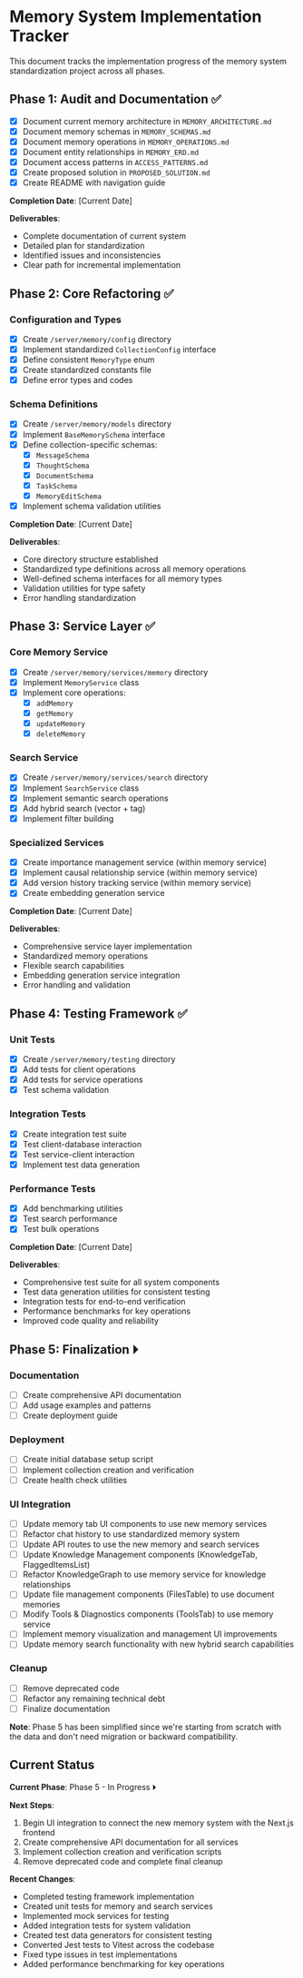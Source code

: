 # Memory System Implementation Tracker

This document tracks the implementation progress of the memory system standardization project across all phases.

## Phase 1: Audit and Documentation ✅

- [x] Document current memory architecture in `MEMORY_ARCHITECTURE.md`
- [x] Document memory schemas in `MEMORY_SCHEMAS.md`
- [x] Document memory operations in `MEMORY_OPERATIONS.md`
- [x] Document entity relationships in `MEMORY_ERD.md`
- [x] Document access patterns in `ACCESS_PATTERNS.md`
- [x] Create proposed solution in `PROPOSED_SOLUTION.md`
- [x] Create README with navigation guide

**Completion Date**: [Current Date]

**Deliverables**:
- Complete documentation of current system
- Detailed plan for standardization
- Identified issues and inconsistencies
- Clear path for incremental implementation

## Phase 2: Core Refactoring ✅

### Configuration and Types

- [x] Create `/server/memory/config` directory
- [x] Implement standardized `CollectionConfig` interface
- [x] Define consistent `MemoryType` enum
- [x] Create standardized constants file
- [x] Define error types and codes

### Schema Definitions

- [x] Create `/server/memory/models` directory
- [x] Implement `BaseMemorySchema` interface
- [x] Define collection-specific schemas:
  - [x] `MessageSchema`
  - [x] `ThoughtSchema`
  - [x] `DocumentSchema`
  - [x] `TaskSchema`
  - [x] `MemoryEditSchema`
- [x] Implement schema validation utilities

**Completion Date**: [Current Date]

**Deliverables**:
- Core directory structure established
- Standardized type definitions across all memory operations
- Well-defined schema interfaces for all memory types
- Validation utilities for type safety
- Error handling standardization

## Phase 3: Service Layer ✅

### Core Memory Service

- [x] Create `/server/memory/services/memory` directory
- [x] Implement `MemoryService` class
- [x] Implement core operations:
  - [x] `addMemory`
  - [x] `getMemory`
  - [x] `updateMemory`
  - [x] `deleteMemory`

### Search Service

- [x] Create `/server/memory/services/search` directory
- [x] Implement `SearchService` class
- [x] Implement semantic search operations
- [x] Add hybrid search (vector + tag)
- [x] Implement filter building

### Specialized Services

- [x] Create importance management service (within memory service)
- [x] Implement causal relationship service (within memory service)
- [x] Add version history tracking service (within memory service)
- [x] Create embedding generation service

**Completion Date**: [Current Date]

**Deliverables**:
- Comprehensive service layer implementation
- Standardized memory operations
- Flexible search capabilities
- Embedding generation service integration
- Error handling and validation

## Phase 4: Testing Framework ✅

### Unit Tests

- [x] Create `/server/memory/testing` directory
- [x] Add tests for client operations
- [x] Add tests for service operations
- [x] Test schema validation

### Integration Tests

- [x] Create integration test suite
- [x] Test client-database interaction
- [x] Test service-client interaction
- [x] Implement test data generation

### Performance Tests

- [x] Add benchmarking utilities
- [x] Test search performance
- [x] Test bulk operations

**Completion Date**: [Current Date]

**Deliverables**:
- Comprehensive test suite for all system components
- Test data generation utilities for consistent testing
- Integration tests for end-to-end verification
- Performance benchmarks for key operations
- Improved code quality and reliability

## Phase 5: Finalization ⏵

### Documentation

- [ ] Create comprehensive API documentation
- [ ] Add usage examples and patterns
- [ ] Create deployment guide

### Deployment

- [ ] Create initial database setup script
- [ ] Implement collection creation and verification
- [ ] Create health check utilities

### UI Integration

- [ ] Update memory tab UI components to use new memory services
- [ ] Refactor chat history to use standardized memory system
- [ ] Update API routes to use the new memory and search services
- [ ] Update Knowledge Management components (KnowledgeTab, FlaggedItemsList)
- [ ] Refactor KnowledgeGraph to use memory service for knowledge relationships
- [ ] Update file management components (FilesTable) to use document memories
- [ ] Modify Tools & Diagnostics components (ToolsTab) to use memory service
- [ ] Implement memory visualization and management UI improvements
- [ ] Update memory search functionality with new hybrid search capabilities

### Cleanup

- [ ] Remove deprecated code
- [ ] Refactor any remaining technical debt
- [ ] Finalize documentation

**Note**: Phase 5 has been simplified since we're starting from scratch with the data and don't need migration or backward compatibility.

## Current Status

**Current Phase**: Phase 5 - In Progress ⏵

**Next Steps**:
1. Begin UI integration to connect the new memory system with the Next.js frontend
2. Create comprehensive API documentation for all services
3. Implement collection creation and verification scripts
4. Remove deprecated code and complete final cleanup

**Recent Changes**:
- Completed testing framework implementation
- Created unit tests for memory and search services
- Implemented mock services for testing
- Added integration tests for system validation
- Created test data generators for consistent testing
- Converted Jest tests to Vitest across the codebase
- Fixed type issues in test implementations
- Added performance benchmarking for key operations 